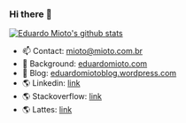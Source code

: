 ### Hi there 👋

[![Eduardo Mioto's github stats](https://github-readme-stats.vercel.app/api?username=eduardomioto&show_icons=true&theme=tokyonight&count_private=true)](https://github.com/anuraghazra/github-readme-stats)

<!--
[![Top Langs](https://github-readme-stats.vercel.app/api/top-langs/?username=eduardomioto&langs_count=10&hide=javascript,html,css)](https://github.com/anuraghazra/github-readme-stats)

**eduardomioto/eduardomioto** is a ✨ _special_ ✨ repository because its `README.md` (this file) appears on your GitHub profile.

Here are some ideas to get you started:

- 🔭 I’m currently working on ...
- 🌱 I’m currently learning ...
- 👯 I’m looking to collaborate on ...
- 🤔 I’m looking for help with ...
- 💬 Ask me about ...
- 📫 How to reach me: ...
- 😄 Pronouns: ...
- ⚡ Fun fact: ...
-->

- 📫 Contact: mioto@mioto.com.br
- 🔭 Background: [eduardomioto.com](eduardomioto.com)
- 💬 Blog: [eduardomiotoblog.wordpress.com](eduardomiotoblog.wordpress.com)
- :earth_americas: Linkedin: [link](https://www.linkedin.com/in/eduardomioto/)
- :earth_americas: Stackoverflow: [link](http://stackoverflow.com/users/4660615/eduardo-mioto)
- :earth_americas: Lattes: [link](http://buscatextual.cnpq.br/buscatextual/visualizacv.do?id=K8391887Y9)
